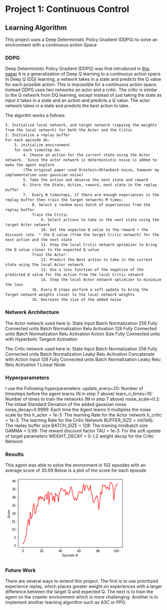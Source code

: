 # Project 1: Continuous Control
## Learning Algorithm
This project uses a Deep Deterministic Policy Gradient (DDPG) to solve an environment with a continuous action Space
### DDPG
Deep Deterministic Policy Gradient (DDPG) was first intruduced in [this paper](https://arxiv.org/abs/1509.02971)
It is a generalization of Deep Q learning to a continuous action space.  In Deep Q (DQ) learning, a network takes in a state and predicts the Q value for each possible action.  This is impossible for a continuous action space.  Instead DDPG uses two networks an actor and a critic.  The critic is similar to the Q network from DQ learning, except instead of just taking the state as input it takes in a state and an action and predicts a Q value.  The actor network takes in a state and predicts the best action to take.

The algoritm works a follows:

    1. Initialize local network, and target network (copying the weights from the local network) for both the Actor and the Critic
    2. Initialize a replay buffer
    For each episode do:
        3. initialize environment
        for each timestep do:
            4. Choose an action for the current state using the Actor network.  Since the actor network is deterministic noise is added to make the agent explore
            (The original paper used Ornstein–Uhlenbeck noise, however my implementation uses gaussian noise)
            5. Take the action and observe the next state and reward
            6. Store the State, Action, reward, next state in the replay buffer
            7.  Every N timesteps, if there are enough experiences in the replay buffer then train the target networks M times:
                8. Select a random mini batch of experiences from the replay buffer
                Train the Critic
                    9. Select actions to take in the next state using the target Actor network
                    10. Set the expected Q value to the reward + the discount rate  * the Q value (from the target Critic network) for the next action and the next state
                    11. Step the local Critic network optimizer to bring the Q value closer to the expected Q value
                Train the Actor:
                    12. Predict the Best action to take in the current state using the local Actor network
                    13. Use a loss function of the negative of the predicted Q value for the action from the local Critic network
                    14. Step the local Actor network optimizer to minimize the loss
                16. Every N steps perform a soft update to bring the Target network weights closer to the local network weights
                16. Decrease the size of the added noise
                

### Network Architecture
The Actor network used here is:
State Input
Batch Normalization
256 Fully Connected units
Batch Normalization
Relu Activation
128 Fully Connected units
Batch Normalization
Relu Activation
Action Size Fully Connected units with Hyperbolic Tangent Activation

The Critic network used here is:
State Input
Batch Normalization
256 Fully Connected units
Batch Normalization
Leaky Relu Activation
Concatenate with Action Input
128 Fully Connected units
Batch Normalization
Leaky Relu Relu Activation
1 Linear Node

### Hyperparameters
I use the Following hyperparameters:
update_every=20: Number of timesteps before the agent learns (N in step 7 above)
learn_n_times=10: Number of times to train the networks (M in step 7 above)
noise_scale=0.2:  The initaal Standard Deviation of the added gaussian noise
noise_decay=0.9999: Each time the Agent learns it multiplies the noise scale by this
lr_actor = 1e-3: The learning Rate for the Actor network
lr_critic = 1e-3: The learning Rate for the Critic Network
BUFFER_SIZE = int(1e6):  The replay buffer size
BATCH_SIZE = 128: The training minibatch size
GAMMA = 0.99: The reward discount factor
TAU = 1e-3: For the soft update of target parameters
WEIGHT_DECAY = 0: L2 weight decay for the Critic Network


### Results
This agent was able to solve the envronment in 102 epsodes with an average score of 30.09
Below is a plot of the score for each episode

![image](results.png)

### Future Work
There are several ways to extend this project.  The first is to use prioritized experience replay, which places greater weight on experiences with a larger difference between the target Q and expected Q.  The next is to train the agent on the crawler environment which is more challenging.  Another is to implement another learning algorithm such as A3C or PPO.
